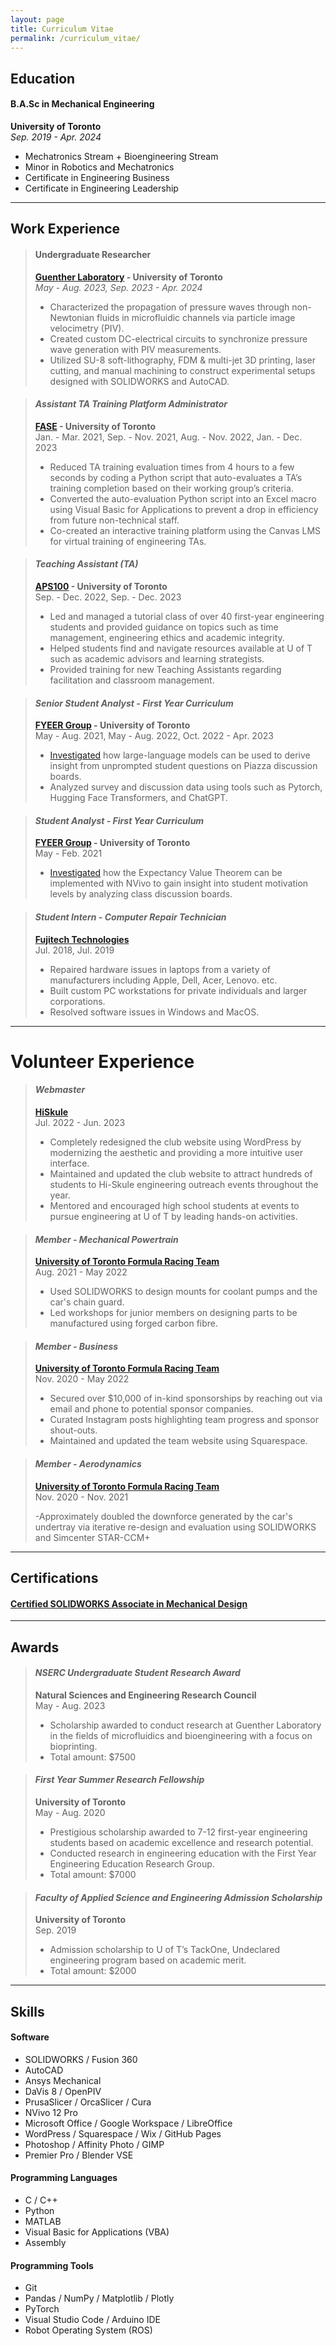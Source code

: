 ```yaml
---
layout: page
title: Curriculum Vitae
permalink: /curriculum_vitae/
---
```


## Education

#### B.A.Sc in Mechanical Engineering

**University of Toronto**  
*Sep. 2019 - Apr. 2024*

- Mechatronics Stream + Bioengineering Stream
- Minor in Robotics and Mechatronics
- Certificate in Engineering Business
- Certificate in Engineering Leadership

---

## Work Experience

>#### Undergraduate Researcher
>
>**[Guenther Laboratory](https://guentherlab.mie.utoronto.ca/) - University of Toronto**  
>*May - Aug. 2023, Sep. 2023 - Apr. 2024*
>
>- Characterized the propagation of pressure waves through non-Newtonian fluids in microfluidic channels via particle image velocimetry (PIV).
>- Created custom DC-electrical circuits to synchronize pressure wave generation with PIV measurements.
>- Utilized SU-8 soft-lithography, FDM & multi-jet 3D printing, laser cutting, and manual machining to construct experimental setups designed with SOLIDWORKS and AutoCAD.

>#### ***Assistant TA Training Platform Administrator***
>
>**[FASE](https://www.engineering.utoronto.ca/) - University of Toronto**  
>Jan. - Mar. 2021, Sep. - Nov. 2021, Aug. - Nov. 2022, Jan. - Dec. 2023
>
>- Reduced TA training evaluation times from 4 hours to a few seconds by coding a Python script that auto-evaluates a TA’s training completion based on their working group’s criteria.
>- Converted the auto-evaluation Python script into an Excel macro using Visual Basic for Applications to prevent a drop in efficiency from future non-technical staff.
>- Co-created an interactive training platform using the Canvas LMS for virtual training of engineering TAs.

>#### ***Teaching Assistant (TA)***
>
>**[APS100](https://engineering.calendar.utoronto.ca/course/aps100h1) - University of Toronto**  
>Sep. - Dec. 2022, Sep. - Dec. 2023
>
>- Led and managed a tutorial class of over 40 first-year engineering students and provided guidance on topics such as time management, engineering ethics and academic integrity.
>- Helped students find and navigate resources available at U of T such as academic advisors and learning strategists.
>- Provided training for new Teaching Assistants regarding facilitation and classroom management.

>#### ***Senior Student Analyst - First Year Curriculum***
>
>**[FYEER Group](https://istep.utoronto.ca/people/chirag-variawa/) - University of Toronto**  
>May - Aug. 2021, May - Aug. 2022, Oct. 2022 - Apr. 2023
>
>- [Investigated](https://ojs.library.queensu.ca/index.php/PCEEA/article/view/17070) how large-language models can be used to derive insight from unprompted student questions on Piazza discussion boards.
>- Analyzed survey and discussion data using tools such as Pytorch, Hugging Face Transformers, and ChatGPT.

>#### ***Student Analyst - First Year Curriculum***
>
>**[FYEER Group](https://istep.utoronto.ca/people/chirag-variawa/) - University of Toronto**  
>May - Feb. 2021
>
>- [Investigated](https://doi.org/10.24908/pceea.vi0.14866) how the Expectancy Value Theorem can be implemented with NVivo to gain insight into student motivation levels by analyzing class discussion boards.

>#### ***Student Intern - Computer Repair Technician***
>
>**[Fujitech Technologies](https://www.fujitech.ca/)**  
>Jul. 2018, Jul. 2019
>
>- Repaired hardware issues in laptops from a variety of manufacturers including Apple, Dell, Acer, Lenovo. etc.
>- Built custom PC workstations for private individuals and larger corporations.
>- Resolved software issues in Windows and MacOS.

---

# Volunteer Experience

>#### ***Webmaster***
>
>**[HiSkule](https://hiskule.skule.ca/home/)**  
>Jul. 2022 - Jun. 2023
>
>- Completely redesigned the club website using WordPress by modernizing the aesthetic and providing a more intuitive user interface.
>- Maintained and updated the club website to attract hundreds of students to Hi-Skule engineering outreach events throughout the year.
>- Mentored and encouraged high school students at events to pursue engineering at U of T by leading hands-on activities.

>#### ***Member - Mechanical Powertrain***
>
>**[University of Toronto Formula Racing Team](https://fsaeutoronto.ca/)**  
>Aug. 2021 - May 2022
>
>- Used SOLIDWORKS to design mounts for coolant pumps and the car's chain guard.
>- Led workshops for junior members on designing parts to be manufactured using forged carbon fibre.

>#### ***Member - Business***
>
>**[University of Toronto Formula Racing Team](https://fsaeutoronto.ca/)**  
>Nov. 2020 - May 2022
>
>- Secured over $10,000 of in-kind sponsorships by reaching out via email and phone to potential sponsor companies.
>- Curated Instagram posts highlighting team progress and sponsor shout-outs.
>- Maintained and updated the team website using Squarespace.

>#### ***Member - Aerodynamics***
>
>**[University of Toronto Formula Racing Team](https://fsaeutoronto.ca/)**  
>Nov. 2020 - Nov. 2021
>
>-Approximately doubled the downforce generated by the car's undertray via iterative re-design and evaluation using SOLIDWORKS and Simcenter STAR-CCM+
---

## Certifications

#### [**Certified SOLIDWORKS Associate in Mechanical Design**](https://cv.virtualtester.com/qr/?b=SLDWRKS&i=C-JNW6HMXZB8)

---

## Awards

>#### ***NSERC Undergraduate Student Research Award***
>
>**Natural Sciences and Engineering Research Council**  
>May - Aug. 2023
>
>- Scholarship awarded to conduct research at Guenther Laboratory in the fields of microfluidics and bioengineering with a focus on bioprinting.
>- Total amount: $7500

>#### ***First Year Summer Research Fellowship***
>
>**University of Toronto**  
>May - Aug. 2020
>
>- Prestigious scholarship awarded to 7-12 first-year engineering students based on academic excellence and research potential.
>- Conducted research in engineering education with the First Year Engineering Education Research Group.
>- Total amount: $7000

>#### ***Faculty of Applied Science and Engineering Admission Scholarship***
>
>**University of Toronto**  
>Sep. 2019
>
>- Admission scholarship to U of T’s TackOne, Undeclared engineering program based on academic merit.
>- Total amount: $2000

---

## Skills

#### Software

- SOLIDWORKS / Fusion 360
- AutoCAD
- Ansys Mechanical
- DaVis 8 / OpenPIV
- PrusaSlicer / OrcaSlicer / Cura
- NVivo 12 Pro
- Microsoft Office / Google Workspace / LibreOffice
- WordPress / Squarespace / Wix / GitHub Pages
- Photoshop / Affinity Photo / GIMP
- Premier Pro / Blender VSE

#### Programming Languages

- C / C++
- Python
- MATLAB
- Visual Basic for Applications (VBA)
- Assembly

#### Programming Tools

- Git
- Pandas / NumPy / Matplotlib / Plotly
- PyTorch
- Visual Studio Code / Arduino IDE
- Robot Operating System (ROS)
